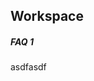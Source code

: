 ## Workspace

<!-- Using level 5 headers to avoid the title being listed in the tree -->
##### FAQ 1
asdfasdf
